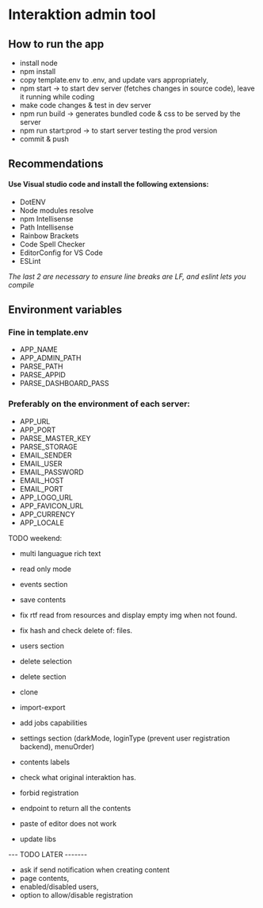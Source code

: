 
# Interaktion admin tool


## How to run the app

- install node
- npm install
- copy template.env to .env, and update vars appropriately,
- npm start -> to start dev server (fetches changes in source code), leave it running while coding
- make code changes & test in dev server
- npm run build -> generates bundled code & css to be served by the server
- npm run start:prod -> to start server testing the prod version
- commit & push

## Recommendations

#### Use Visual studio code and install the following extensions:

- DotENV
- Node modules resolve
- npm Intellisense
- Path Intellisense
- Rainbow Brackets
- Code Spell Checker
- EditorConfig for VS Code
- ESLint

*The last 2 are necessary to ensure line breaks are LF, and eslint lets you compile*

## Environment variables

### Fine in template.env
- APP_NAME
- APP_ADMIN_PATH
- PARSE_PATH
- PARSE_APPID
- PARSE_DASHBOARD_PASS

### Preferably on the environment of each server:
- APP_URL
- APP_PORT
- PARSE_MASTER_KEY
- PARSE_STORAGE
- EMAIL_SENDER
- EMAIL_USER
- EMAIL_PASSWORD
- EMAIL_HOST
- EMAIL_PORT
- APP_LOGO_URL
- APP_FAVICON_URL
- APP_CURRENCY
- APP_LOCALE


TODO weekend:
- multi languague rich text
- read only mode
- events section
- save contents
- fix rtf read from resources and display empty img when not found.
- fix hash and check delete of: files.
- users section
- delete selection
- delete section
- clone
- import-export
- add jobs capabilities
- settings section (darkMode, loginType (prevent user registration backend), menuOrder)
- contents labels
- check what original interaktion has.
- forbid registration
- endpoint to return all the contents

- paste of editor does not work
- update libs

--- TODO LATER -------
- ask if send notification when creating content
- page contents,
- enabled/disabled users,
- option to allow/disable registration
